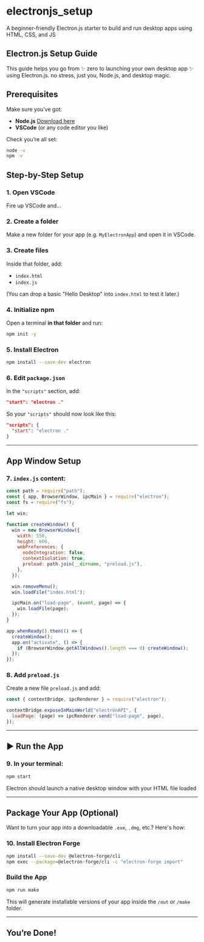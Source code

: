 # electronjs_setup
A beginner-friendly Electron.js starter to build and run desktop apps using HTML, CSS, and JS
## Electron.js Setup Guide

This guide helps you go from ✨ zero to launching your own desktop app ✨ using Electron.js. no stress, just you, Node.js, and desktop magic.


##  Prerequisites

Make sure you’ve got:

- **Node.js**  [Download here](https://nodejs.org/)
- **VSCode** (or any code editor you like)

Check you’re all set:

```bash
node -v
npm -v
```


##  Step-by-Step Setup

### 1️. Open VSCode  
Fire up VSCode and…

### 2️. Create a folder  
Make a new folder for your app (e.g. `MyElectronApp`) and open it in VSCode.

### 3️. Create files  
Inside that folder, add:

- `index.html`
- `index.js`

(You can drop a basic "Hello Desktop" into `index.html` to test it later.)

### 4️. Initialize npm  
Open a terminal **in that folder** and run:

```bash
npm init -y
```

### 5️. Install Electron

```bash
npm install --save-dev electron
```

### 6️. Edit `package.json`  
In the `"scripts"` section, add:

```json
"start": "electron ."
```

So your `"scripts"` should now look like this:

```json
"scripts": {
  "start": "electron ."
}
```

---

##  App Window Setup

### 7️. `index.js` content:

```js
const path = require("path");
const { app, BrowserWindow, ipcMain } = require("electron");
const fs = require("fs");

let win;

function createWindow() {
  win = new BrowserWindow({
    width: 550,
    height: 600,
    webPreferences: {
      nodeIntegration: false,
      contextIsolation: true,
      preload: path.join(__dirname, "preload.js"),
    },
  });

  win.removeMenu();
  win.loadFile("index.html");

  ipcMain.on("load-page", (event, page) => {
    win.loadFile(page);
  });
}

app.whenReady().then(() => {
  createWindow();
  app.on("activate", () => {
    if (BrowserWindow.getAllWindows().length === 0) createWindow();
  });
});
```

### 8️. Add `preload.js`

Create a new file `preload.js` and add:

```js
const { contextBridge, ipcRenderer } = require("electron");

contextBridge.exposeInMainWorld("electronAPI", {
  loadPage: (page) => ipcRenderer.send("load-page", page),
});
```

---

## ▶️ Run the App

### 9️. In your terminal:

```bash
npm start
```

Electron should launch a native desktop window with your HTML file loaded 

---

##  Package Your App (Optional)

Want to turn your app into a downloadable `.exe`, `.dmg`, etc.? Here's how:

### 10. Install Electron Forge

```bash
npm install --save-dev @electron-forge/cli
npm exec --package=@electron-forge/cli -c "electron-forge import"
```

###  Build the App

```bash
npm run make
```

This will generate installable versions of your app inside the `/out` or `/make` folder.

---

## You’re Done!

